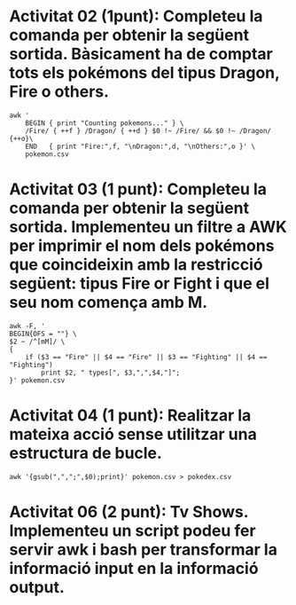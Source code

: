 # Activitat 02 (1punt): Completeu la comanda per obtenir la següent sortida. Bàsicament ha de comptar tots els pokémons del tipus Dragon, Fire o others.
```
awk ' 
    BEGIN { print "Counting pokemons..." } \
    /Fire/ { ++f } /Dragon/ { ++d } $0 !~ /Fire/ && $0 !~ /Dragon/ {++o}\
    END   { print "Fire:",f, "\nDragon:",d, "\nOthers:",o }' \
    pokemon.csv
```
# Activitat 03 (1 punt): Completeu la comanda per obtenir la següent sortida. Implementeu un filtre a AWK per imprimir el nom dels pokémons que coincideixin amb la restricció següent:  tipus Fire or Fight i que el seu nom comença amb M.
```
awk -F, '
BEGIN{OFS = ""} \
$2 ~ /^[mM]/ \
{
    if ($3 == "Fire" || $4 == "Fire" || $3 == "Fighting" || $4 == "Fighting")
        print $2, " types[", $3,",",$4,"]";
}' pokemon.csv
```
# Activitat 04 (1 punt): Realitzar la mateixa acció sense utilitzar una estructura de bucle.
```
awk '{gsub(",",";",$0);print}' pokemon.csv > pokedex.csv
```

# Activitat 06 (2 punt): Tv Shows. Implementeu un script podeu fer servir awk i bash per transformar la informació input en la informació output.
```

```
